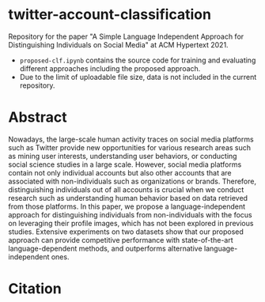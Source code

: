 # twitter-account-classification
Repository for the paper "A Simple Language Independent Approach for Distinguishing
Individuals on Social Media" at ACM Hypertext 2021.

- ```proposed-clf.ipynb``` contains the source code for training and evaluating different approaches including the proposed approach.
- Due to the limit of uploadable file size, data is not included in the current repository.


# Abstract
Nowadays, the large-scale human activity traces on social media
platforms such as Twitter provide new opportunities for various
research areas such as mining user interests, understanding user
behaviors, or conducting social science studies in a large scale. However,
social media platforms contain not only individual accounts
but also other accounts that are associated with non-individuals
such as organizations or brands. Therefore, distinguishing individuals
out of all accounts is crucial when we conduct research such
as understanding human behavior based on data retrieved from
those platforms. In this paper, we propose a language-independent
approach for distinguishing individuals from non-individuals with
the focus on leveraging their profile images, which has not been explored
in previous studies. Extensive experiments on two datasets
show that our proposed approach can provide competitive performance
with state-of-the-art language-dependent methods, and
outperforms alternative language-independent ones.


# Citation


